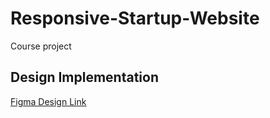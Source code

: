 # Responsive-Startup-Website
Course project


## Design Implementation
[Figma Design Link](https://www.figma.com/community/file/1150370769219258177)